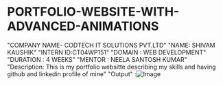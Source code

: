# PORTFOLIO-WEBSITE-WITH-ADVANCED-ANIMATIONS
"COMPANY NAME- CODTECH IT SOLUTIONS PVT.LTD"
"NAME: SHIVAM KAUSHIK"
"INTERN ID:CT04WP151"
"DOMAIN : WEB DEVELOPMENT"
"DURATION : 4 WEEKS"
"MENTOR : NEELA SANTOSH KUMAR"
"Description: This is my portfolio websitte describing my skills and having github and linkedin profile of mine"
"Output" :![Image](https://github.com/user-attachments/assets/02d8d279-c528-46ef-9987-1d248b4031f2)
